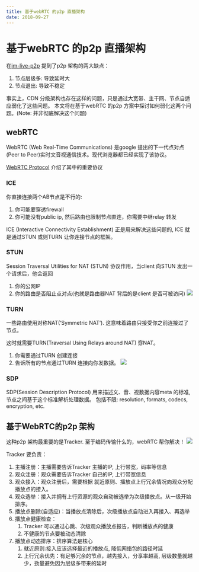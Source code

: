 ```yaml
---
title: 基于webRTC 的p2p 直播架构
date: 2018-09-27
---
```

# 基于webRTC 的p2p 直播架构
在[im-live-p2p](/a#/post/course/im-live-p2p.md) 提到了p2p 架构的两大缺点：

1. 节点层级多: 导致延时大
2. 节点退出: 导致不稳定

事实上，CDN 分级架构也存在这样的问题，只是通过大宽带、主干网、节点自适应弱化了这些问题。 
本文将在基于webRTC 的p2p 方案中探讨如何弱化这两个问题。(Note: 并非彻底解决这个问题)

## webRTC
WebRTC (Web Real-Time Communications) 是google 提出的下一代点对点(Peer to Peer)实时文音视通信技术。现代浏览器都已经实现了该协议。

[WebRTC Protocol](https://developer.mozilla.org/en-US/docs/Web/API/WebRTC_API/Protocols) 介绍了其中的重要协议

### ICE
你直接连接两个AB节点是不行的:
1. 你可能要穿透firewall 
2. 你可能没有public ip, 然后路由也限制节点直连，你需要中继relay 转发

ICE (Interactive Connectivity Establishment) 正是用来解决这些问题的, ICE 就是通过STUN 或则TURN 让你连接节点的框架。

### STUN
Session Traversal Utilities for NAT (STUN) 协议作用，当client 向STUN 发出一个请求后，他会返回
1. 你的公网IP
2. 你的路由是否阻止点对点(也就是路由器NAT 背后的是client 是否可被访问)
![](/img/im/webrtc-stun.png)

### TURN
一些路由使用对称NAT(‘Symmetric NAT’). 这意味着路由只接受你之前连接过了节点。

这时就需要TURN(Traversal Using Relays around NAT) 穿NAT。
1. 你需要通过TURN 创建连接
2. 告诉所有的节点通过TURN 连接向你发数据。
![](/img/im/webrtc-turn.png)

### SDP
SDP(Session Description Protocol) 用来描述文、音、视数据内容meta 的标准, 节点之间基于这个标准解析处理数据。
包括不限: resolution, formats, codecs, encryption, etc.

## 基于WebRTC的p2p 架构
这种p2p 架构最重要的是Tracker. 至于编码传输什么的，webRTC 帮你解决！
![](/img/webrtc-p2p-ahui.png)

Tracker 要负责：
1. 主播注册：主播需要告诉Tracker 主播的IP, 上行带宽，码率等信息
2. 观众注册：观众需要告诉Tracker 自己的IP, 上行带宽信息
2. 观众接入：观众注册后，需要根据 就近原则、播放点上行冗余情况向观众分配播放点的接入。
3. 观众选举：接入并拥有上行资源的观众自动被选举为次级播放点。从一级开始排序。
4. 播放点删除(自适应)：当播放点清除后，次级播放点自动进入再接入、再选举
5. 播放点健康检查：
    1. Tracker 可以通过心跳、次级观众播放点报告，判断播放点的健康
    2. 不健康的节点要被动态清除
6. 播放点动态排序：排序算法是核心
    1. 就近原则:接入应该选择最近的播放点, 降低网络包的路径时延
    2. 上行冗余优先：有足够冗余的节点，越先接入，分享率越高, 层级数量就越少，劲量避免因为层级多带来的延时